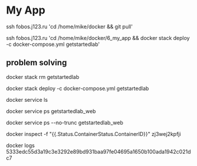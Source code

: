 # My App

ssh fobos.j123.ru 'cd /home/mike/docker && git pull'

ssh fobos.j123.ru 'cd /home/mike/docker/6_my_app && docker stack deploy -c docker-compose.yml getstartedlab'

## problem solving

docker stack rm getstartedlab

docker stack deploy -c docker-compose.yml getstartedlab

docker service ls

docker service ps getstartedlab_web

docker service ps --no-trunc getstartedlab_web

docker inspect -f "{{.Status.ContainerStatus.ContainerID}}" zj3wej2kpfji

docker logs 5333edc55d3a19c3e3292e89bd931baa97fe04695a1650b100ada1942c021dc7

